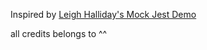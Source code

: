 Inspired by [Leigh Halliday's Mock Jest Demo](https://www.leighhalliday.com/mock-fetch-jest)

all credits belongs to ^^
